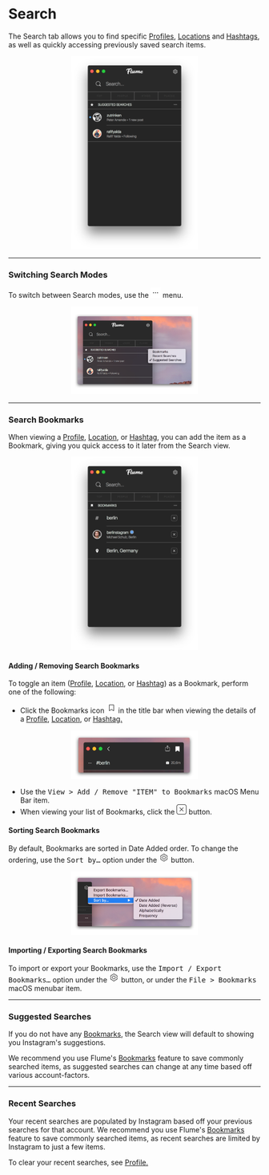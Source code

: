 # Search

The Search tab allows you to find specific [Profiles](/views/profile.md), [Locations](/views/locations.md) and [Hashtags](/views/hashtags.md), as well as quickly accessing previously saved search items.

<p style="text-align: center; margin-top: 1em;"><img src="/views/assets/search.png" width="50%" height="50%" /></p>

<hr />

### Switching Search Modes

To switch between Search modes, use the <img src="/views/assets/actions-menu.png" width="20" height="20" /> menu.

<p style="text-align: center; margin-top: 1em;"><img src="/views/assets/search-modes.png" width="50%" height="50%" /></p>

<hr />

### Search Bookmarks

When viewing a [Profile](/views/profile.md), [Location](/views/locations.md), or [Hashtag](/views/hashtags.md), you can add the item as a Bookmark, giving you quick access to it later from the Search view. 

<p style="text-align: center; margin-top: 1em;"><img src="/views/assets/bookmarks.png" width="50%" height="50%" /></p>

#### Adding / Removing Search Bookmarks

To toggle an item ([Profile](/views/profile.md), [Location](/views/locations.md), or [Hashtag](/views/hashtags.md)) as a Bookmark, perform one of the following: 

- Click the Bookmarks icon <img src="/views/assets/bookmark.png" width="20" height="20" /> in the title bar when viewing the details of a [Profile](/views/profile.md), [Location](/views/locations.md), or [Hashtag.](/views/hashtags.md)

<p style="text-align: center; margin-top: 1em;"><img src="/views/assets/bookmark-toggle.png" width="50%" height="50%" /></p>


- Use the <kbd>View > Add / Remove "ITEM" to Bookmarks</kbd> macOS Menu Bar item.
- When viewing your list of Bookmarks, click the <img src="/views/assets/actions-dismiss.png" width="20" height="20" /> button.


#### Sorting Search Bookmarks

By default, Bookmarks are sorted in Date Added order. To change the ordering, use the <kbd>Sort by…</kbd> option under the <img src="/views/assets/settings.png" width="20" height="20" /> button.

<p style="text-align: center; margin-top: 1em;"><img src="/views/assets/bookmarks-sorting.png" width="50%" height="50%" /></p>

#### Importing / Exporting Search Bookmarks

To import or export your Bookmarks, use the <kbd>Import / Export Bookmarks…</kbd> option under the <img src="/views/assets/settings.png" width="20" height="20" /> button, or under the <kbd>File > Bookmarks</kbd> macOS menubar item.

<hr />

### Suggested Searches

If you do not have any [Bookmarks](#bookmarks), the Search view will default to showing you Instagram's suggestions.

We recommend you use Flume's [Bookmarks](#bookmarks) feature to save commonly searched items, as suggested searches can change at any time based off various account-factors.

<hr />

### Recent Searches

Your recent searches are populated by Instagram based off your previous searches for that account. We recommend you use Flume's [Bookmarks](#bookmarks) feature to save commonly searched items, as recent searches are limited by Instagram to just a few items.

To clear your recent searches, see [Profile.](/views/profile.md)



